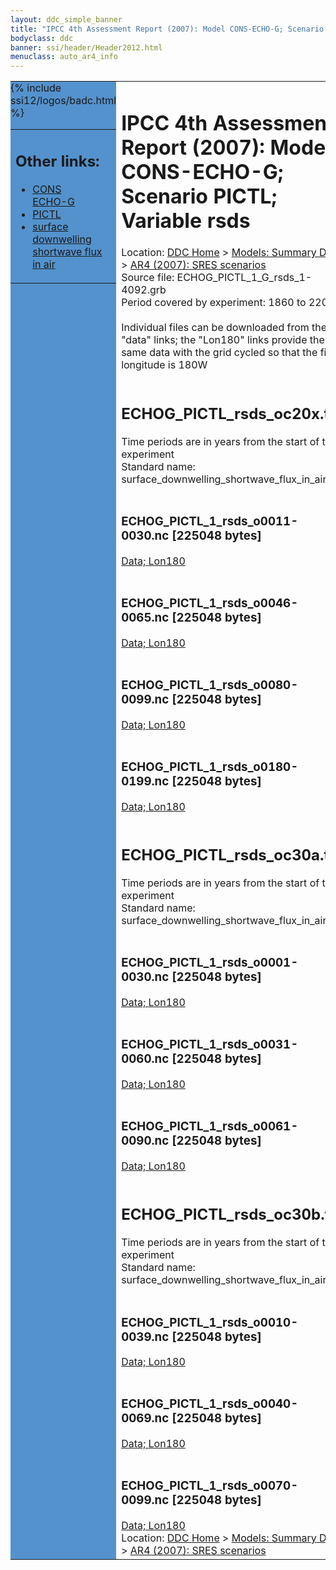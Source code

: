 ```yaml
---
layout: ddc_simple_banner
title: "IPCC 4th Assessment Report (2007): Model CONS-ECHO-G; Scenario PICTL; Variable rsds"
bodyclass: ddc
banner: ssi/header/Header2012.html
menuclass: auto_ar4_info
---
```



<table width="100%" border="0" cellspacing="0" cellpadding="0" style="border-collapse: collapse;">
<tr style="margin:0;padding:0;border:0;">
<td style="margin:0;padding:0;border:0;height:1pt;width:150pt;background:#5492CD;" valign="top" >

<div id="lh-col2" class="auto_ar4_info">
<table class="menumain" bgcolor="#5492CD" cellspacing="0" width="100%" border="0">
<tr><td>
<h2> Other links:</h2>
<ul>
<li><a href="/auto/ar4/model-CONS-ECHO-G.html">CONS<br/>ECHO-G</a></li>
<li><a href="/auto/ar4/scenario-PICTL.html">PICTL</a></li>
<li><a href="/auto/ar4/var-surface_downwelling_shortwave_flux_in_air.html">surface downwelling<br/> shortwave flux in air</a></li>
</ul>
</td></tr>
{% include ssi12/logos/badc.html %}
</table>
</div>
</td>
<td><h1>IPCC 4th Assessment Report (2007): Model CONS-ECHO-G; Scenario PICTL; Variable rsds</h1>

<!-- Breadcrumb1 -->
<div id="breadcrumb1" align="left">
Location: <a href="/index.html">DDC Home</a> > <a href="/sim/gcm_clim/">Models: Summary Data</a>
> <a href="/sim/gcm_clim/SRES_AR4/index.html">AR4 (2007): SRES scenarios</a>
</div>
<!-- End of Breadcrumb1 -->Source file: ECHOG_PICTL_1_G_rsds_1-4092.grb
<br/>
Period covered by experiment: 1860 to 2200<br/>
<br/>Individual files can be downloaded from the "data" links; the "Lon180" links provide the same data
         with the grid cycled so that the first longitude is 180W<br/>
<br/><h2>ECHOG_PICTL_rsds_oc20x.tar</h2>
Time periods are in years from the start of the experiment<br/>
Standard name: surface_downwelling_shortwave_flux_in_air<br>
<br/><h3>ECHOG_PICTL_1_rsds_o0011-0030.nc [225048 bytes]</h3>
<a href="http://apps.ipcc-data.org/cgi-bin/downl/ar4_nc/rsds/ECHOG_PICTL_1_rsds_o0011-0030.nc">Data; </a><a href="http://apps.ipcc-data.org/cgi-bin/downl/ar4_nc/rsds/ECHOG_PICTL_1_rsds_o0011-0030.cyto180.nc"> Lon180</a><br/>
<br/><h3>ECHOG_PICTL_1_rsds_o0046-0065.nc [225048 bytes]</h3>
<a href="http://apps.ipcc-data.org/cgi-bin/downl/ar4_nc/rsds/ECHOG_PICTL_1_rsds_o0046-0065.nc">Data; </a><a href="http://apps.ipcc-data.org/cgi-bin/downl/ar4_nc/rsds/ECHOG_PICTL_1_rsds_o0046-0065.cyto180.nc"> Lon180</a><br/>
<br/><h3>ECHOG_PICTL_1_rsds_o0080-0099.nc [225048 bytes]</h3>
<a href="http://apps.ipcc-data.org/cgi-bin/downl/ar4_nc/rsds/ECHOG_PICTL_1_rsds_o0080-0099.nc">Data; </a><a href="http://apps.ipcc-data.org/cgi-bin/downl/ar4_nc/rsds/ECHOG_PICTL_1_rsds_o0080-0099.cyto180.nc"> Lon180</a><br/>
<br/><h3>ECHOG_PICTL_1_rsds_o0180-0199.nc [225048 bytes]</h3>
<a href="http://apps.ipcc-data.org/cgi-bin/downl/ar4_nc/rsds/ECHOG_PICTL_1_rsds_o0180-0199.nc">Data; </a><a href="http://apps.ipcc-data.org/cgi-bin/downl/ar4_nc/rsds/ECHOG_PICTL_1_rsds_o0180-0199.cyto180.nc"> Lon180</a><br/>
<br/><h2>ECHOG_PICTL_rsds_oc30a.tar</h2>
Time periods are in years from the start of the experiment<br/>
Standard name: surface_downwelling_shortwave_flux_in_air<br>
<br/><h3>ECHOG_PICTL_1_rsds_o0001-0030.nc [225048 bytes]</h3>
<a href="http://apps.ipcc-data.org/cgi-bin/downl/ar4_nc/rsds/ECHOG_PICTL_1_rsds_o0001-0030.nc">Data; </a><a href="http://apps.ipcc-data.org/cgi-bin/downl/ar4_nc/rsds/ECHOG_PICTL_1_rsds_o0001-0030.cyto180.nc"> Lon180</a><br/>
<br/><h3>ECHOG_PICTL_1_rsds_o0031-0060.nc [225048 bytes]</h3>
<a href="http://apps.ipcc-data.org/cgi-bin/downl/ar4_nc/rsds/ECHOG_PICTL_1_rsds_o0031-0060.nc">Data; </a><a href="http://apps.ipcc-data.org/cgi-bin/downl/ar4_nc/rsds/ECHOG_PICTL_1_rsds_o0031-0060.cyto180.nc"> Lon180</a><br/>
<br/><h3>ECHOG_PICTL_1_rsds_o0061-0090.nc [225048 bytes]</h3>
<a href="http://apps.ipcc-data.org/cgi-bin/downl/ar4_nc/rsds/ECHOG_PICTL_1_rsds_o0061-0090.nc">Data; </a><a href="http://apps.ipcc-data.org/cgi-bin/downl/ar4_nc/rsds/ECHOG_PICTL_1_rsds_o0061-0090.cyto180.nc"> Lon180</a><br/>
<br/><h2>ECHOG_PICTL_rsds_oc30b.tar</h2>
Time periods are in years from the start of the experiment<br/>
Standard name: surface_downwelling_shortwave_flux_in_air<br>
<br/><h3>ECHOG_PICTL_1_rsds_o0010-0039.nc [225048 bytes]</h3>
<a href="http://apps.ipcc-data.org/cgi-bin/downl/ar4_nc/rsds/ECHOG_PICTL_1_rsds_o0010-0039.nc">Data; </a><a href="http://apps.ipcc-data.org/cgi-bin/downl/ar4_nc/rsds/ECHOG_PICTL_1_rsds_o0010-0039.cyto180.nc"> Lon180</a><br/>
<br/><h3>ECHOG_PICTL_1_rsds_o0040-0069.nc [225048 bytes]</h3>
<a href="http://apps.ipcc-data.org/cgi-bin/downl/ar4_nc/rsds/ECHOG_PICTL_1_rsds_o0040-0069.nc">Data; </a><a href="http://apps.ipcc-data.org/cgi-bin/downl/ar4_nc/rsds/ECHOG_PICTL_1_rsds_o0040-0069.cyto180.nc"> Lon180</a><br/>
<br/><h3>ECHOG_PICTL_1_rsds_o0070-0099.nc [225048 bytes]</h3>
<a href="http://apps.ipcc-data.org/cgi-bin/downl/ar4_nc/rsds/ECHOG_PICTL_1_rsds_o0070-0099.nc">Data; </a><a href="http://apps.ipcc-data.org/cgi-bin/downl/ar4_nc/rsds/ECHOG_PICTL_1_rsds_o0070-0099.cyto180.nc"> Lon180</a><br/>
<!-- Breadcrumb2 -->
<div id="breadcrumb2" align="left">
Location: <a href="/index.html">DDC Home</a> > <a href="/sim/gcm_clim/">Models: Summary Data</a>
> <a href="/sim/gcm_clim/SRES_AR4/index.html">AR4 (2007): SRES scenarios</a>
</div>
<!-- End of Breadcrumb2 --></td></tr></table>
